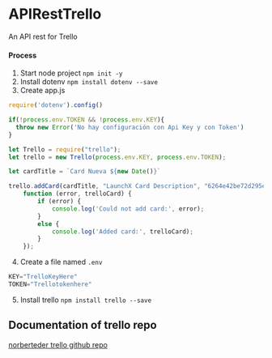 # APIRestTrello
An API rest for Trello

#### Process

1.  Start node project `npm init -y`
2. Install dotenv `npm install dotenv --save`
3. Create app.js

```javascript
require('dotenv').config()

if(!process.env.TOKEN && !process.env.KEY){
  throw new Error('No hay configuración con Api Key y con Token')
}

let Trello = require("trello");
let trello = new Trello(process.env.KEY, process.env.TOKEN);

let cardTitle = `Card Nueva ${new Date()}`

trello.addCard(cardTitle, "LaunchX Card Description", "6264e42be72d295e64f5c083",
	function (error, trelloCard) {
		if (error) {
			console.log('Could not add card:', error);
		}
		else {
			console.log('Added card:', trelloCard);
		}
	});
```

4. Create a file named `.env`

```javascript
KEY="TrelloKeyHere"
TOKEN="Trellotokenhere"
```
5. Install trello `npm install trello --save`

## Documentation of trello repo 

 [norberteder trello github repo](https://github.com/norberteder/trello)

